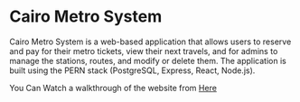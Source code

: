 # Cairo Metro System
Cairo Metro System is a web-based application that allows users to reserve and pay for their metro tickets, view their next travels, and for admins to manage the stations, routes, and modify or delete them. The application is built using the PERN stack (PostgreSQL, Express, React, Node.js).

You Can Watch a walkthrough of the website from [Here](https://drive.google.com/drive/folders/1G9J6oPhQiX0V36ZfZqRkj2C0ZpatRAyG)
